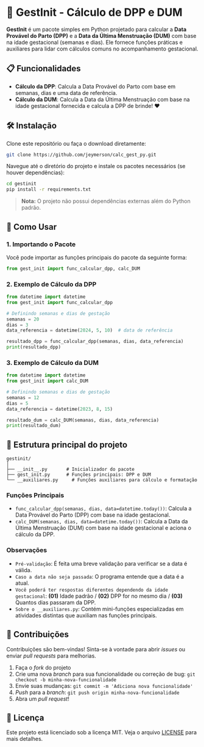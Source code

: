 # 📅 GestInit - Cálculo de DPP e DUM

**GestInit** é um pacote simples em Python projetado para calcular a **Data Provável do Parto (DPP)** e a **Data da Última Menstruação (DUM)** com base na idade gestacional (semanas e dias). Ele fornece funções práticas e auxiliares para lidar com cálculos comuns no acompanhamento gestacional.

## 📋 Funcionalidades

- **Cálculo da DPP**: Calcula a Data Provável do Parto com base em semanas, dias e uma data de referência.
- **Cálculo da DUM**: Calcula a Data da Última Menstruação com base na idade gestacional fornecida e calcula a DPP de brinde! ❤

## 🛠️ Instalação

Clone este repositório ou faça o download diretamente:

```bash
git clone https://github.com/jeymerson/calc_gest_py.git
```

Navegue até o diretório do projeto e instale os pacotes necessários (se houver dependências):

```bash
cd gestinit
pip install -r requirements.txt
```

> **Nota:** O projeto não possui dependências externas além do Python padrão.

## 🚀 Como Usar

### 1. Importando o Pacote

Você pode importar as funções principais do pacote da seguinte forma:

```python
from gest_init import func_calcular_dpp, calc_DUM
```

### 2. Exemplo de Cálculo da DPP

```python
from datetime import datetime
from gest_init import func_calcular_dpp

# Definindo semanas e dias de gestação
semanas = 20
dias = 3
data_referencia = datetime(2024, 5, 10)  # data de referência

resultado_dpp = func_calcular_dpp(semanas, dias, data_referencia)
print(resultado_dpp)
```

### 3. Exemplo de Cálculo da DUM

```python
from datetime import datetime
from gest_init import calc_DUM

# Definindo semanas e dias de gestação
semanas = 12
dias = 5
data_referencia = datetime(2023, 8, 15)

resultado_dum = calc_DUM(semanas, dias, data_referencia)
print(resultado_dum)
```

## 📂 Estrutura principal do projeto 

```plaintext
gestinit/
│
├── __init__.py       # Inicializador do pacote
├── gest_init.py      # Funções principais: DPP e DUM
└── __auxiliares.py     # Funções auxiliares para cálculo e formatação
```

### Funções Principais

- `func_calcular_dpp(semanas, dias, data=datetime.today())`: Calcula a Data Provável do Parto (DPP) com base na idade gestacional.
- `calc_DUM(semanas, dias, data=datetime.today())`: Calcula a Data da Última Menstruação (DUM) com base na idade gestacional e aciona o cálculo da DPP.

### Observações

- `Pré-validação`: É feita uma breve validação para verificar se a data é válida.
- `Caso a data não seja passada`: O programa entende que a data é a atual.
- `Você poderá ter respostas diferentes dependendo da idade gestacional`: **(01)** Idade padrão / **(02)** DPP for no mesmo dia / **(03)** Quantos dias passaram da DPP.
- `Sobre o __auxiliares.py`: Contém mini-funções especializadas em atividades distintas que auxiliam nas funções principais.

## 🤝 Contribuições

Contribuições são bem-vindas! Sinta-se à vontade para abrir _issues_ ou enviar _pull requests_ para melhorias.

1. Faça o _fork_ do projeto
2. Crie uma nova _branch_ para sua funcionalidade ou correção de bug: `git checkout -b minha-nova-funcionalidade`
3. Envie suas mudanças: `git commit -m 'Adiciona nova funcionalidade'`
4. _Push_ para a _branch_: `git push origin minha-nova-funcionalidade`
5. Abra um _pull request_!

## 📝 Licença

Este projeto está licenciado sob a licença MIT. Veja o arquivo [LICENSE](LICENSE) para mais detalhes.